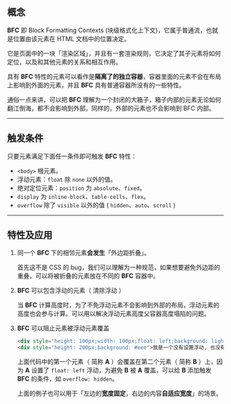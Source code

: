 ## 概念

**BFC** 即 Block Formatting Contexts (块级格式化上下文)，它属于普通流，也就是位置由该元素在 HTML 文档中的位置决定。

它是页面中的一块「渲染区域」，并且有一套渲染规则，它决定了其子元素将如何定位，以及和其他元素的关系和相互作用。

具有 **BFC** 特性的元素可以看作是**隔离了的独立容器**，容器里面的元素不会在布局上影响到外面的元素，并且 **BFC** 具有普通容器所没有的一些特性。

通俗一点来讲，可以把 **BFC** 理解为一个封闭的大箱子，箱子内部的元素无论如何翻江倒海，都不会影响到外部，同样的，外部的元素也不会影响到 BFC 内部。

---

## 触发条件

只要元素满足下面任一条件即可触发 **BFC** 特性：

- `<body>` 根元素。
- 浮动元素：`float` 除 `none` 以外的值。
- 绝对定位元素：`position` 为 `absolute`、`fixed`。
- `display` 为 `inline-block`、`table-cells`、`flex`。
- `overflow` 除了 `visible` 以外的值 ( `hidden`、`auto`、`scroll` )

---

## 特性及应用

1. 同一个 **BFC** 下的相邻元素**会发生**「外边距折叠」。

    首先这不是 CSS 的 bug，我们可以理解为一种规范，如果想要避免外边距的重叠，可以将被折叠的元素放在不同的 **BFC** 容器中。

2. **BFC** 可以包含浮动的元素（ 清除浮动 ）

    当 **BFC** 计算高度时，为了不免浮动元素不会影响到外部的布局，浮动元素的高度也会参与计算。可以用以解决浮动元素高度父容器高度塌陷的问题。

3. **BFC** 可以阻止元素被浮动元素覆盖

    ```HTML
    <div style="height: 100px;width: 100px;float: left;background: lightblue">我是一个左浮动的元素</div>
    <div style="height: 200px;background: #eee">我是一个没有设置浮动, 也没有触发 BFC 元素, width: 200px; height:200px; background: #eee;</div>
    ```

    上面代码中的第一个元素（ 简称 **A** ）会覆盖在第二个元素（ 简称 **B** ）上，因为 **A** 设置了 `float: left` 浮动，为避免 **B** 被 **A** 覆盖，可以给 **B** 添加触发 **BFC** 的条件，如 `overflow: hidden`。

    上面的例子也可以用于「左边的**宽度固定**，右边的内容**自适应宽度**」的场景。